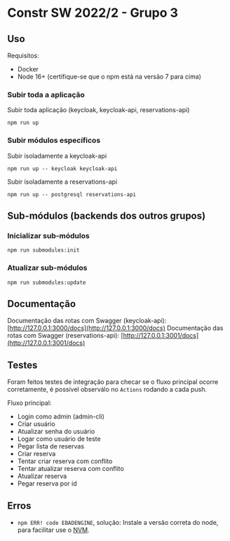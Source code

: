 # Constr SW 2022/2 - Grupo 3

## Uso

Requisitos:
- Docker
- Node 16+ (certifique-se que o npm está na versão 7 para cima)

### Subir toda a aplicação

Subir toda aplicação (keycloak, keycloak-api, reservations-api)

`npm run up`

### Subir módulos específicos

Subir isoladamente a keycloak-api

`npm run up -- keycloak keycloak-api`

Subir isoladamente a reservations-api

`npm run up -- postgresql reservations-api`

## Sub-módulos (backends dos outros grupos)

### Inicializar sub-módulos

`npm run submodules:init`

### Atualizar sub-módulos

`npm run submodules:update`

## Documentação

Documentação das rotas com Swagger (keycloak-api): [http://127.0.0.1:3000/docs](http://127.0.0.1:3000/docs)
Documentação das rotas com Swagger (reservations-api): [http://127.0.0.1:3001/docs](http://127.0.0.1:3001/docs)

## Testes

Foram feitos testes de integração para checar se o fluxo principal ocorre corretamente, é possível observálo no `Actions` rodando a cada push.

Fluxo principal:
- Login como admin (admin-cli)
- Criar usuário
- Atualizar senha do usuário
- Logar como usuário de teste
- Pegar lista de reservas
- Criar reserva
- Tentar criar reserva com conflito
- Tentar atualizar reserva com conflito
- Atualizar reserva
- Pegar reserva por id

## Erros

- `npm ERR! code EBADENGINE`, solução: Instale a versão correta do node, para facilitar use o [NVM](https://github.com/nvm-sh/nvm).
